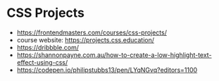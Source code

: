 # CSS Projects

* <https://frontendmasters.com/courses/css-projects/>
* course website: <https://projects.css.education/>
* <https://dribbble.com/>
* <https://shannonpayne.com.au/how-to-create-a-low-highlight-text-effect-using-css/>
* <https://codepen.io/philipstubbs13/pen/LYqNGvq?editors=1100>